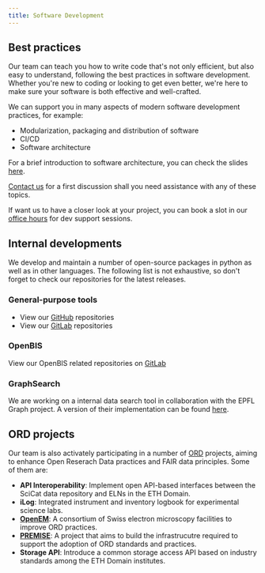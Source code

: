 ```yaml
---
title: Software Development
---
```


## Best practices

Our team can teach you how to write code that's not only efficient, but also easy to understand, following the best practices in software development.
Whether you're new to coding or looking to get even better, we're here to make sure your software is both effective and well-crafted.

We can support you in many aspects of modern software development practices, for example:

- Modularization, packaging and distribution of software
- CI/CD
- Software architecture

For a brief introduction to software architecture, you can check the slides [here](https://gitlab.empa.ch/empa-scientific-it/software-architecture-training).

[Contact us](/docs/support/) for a first discussion shall you need assistance with any of these topics.

If want us to have a closer look at your project, you can book a slot in our [office hours](/docs/support/#how-to-book-a-meeting) for dev support sessions.

## Internal developments

We develop and maintain a number of open-source packages in python as well as in other languages.
The following list is not exhaustive, so don't forget to check our repositories for the latest releases.

### General-purpose tools

- View our [GitHub](https://github.com/orgs/empa-scientific-it/repositories) repositories
- View our [GitLab](https://gitlab.empa.ch/empa-scientific-it) repositories

### OpenBIS

View our OpenBIS related repositories on [GitLab](https://gitlab.empa.ch/openbis-tools)

### GraphSearch

We are working on a internal data search tool in collaboration with the EPFL Graph project.
A version of their implementation can be found [here](https://graphsearch.epfl.ch/).

## ORD projects

Our team is also activately participating in a number of [ORD](https://open-research-data-portal.ch/) projects, aiming to enhance Open Reserach Data practices and FAIR data principles.
Some of them are:

- **API Interoperability**: Implement open API-based interfaces between the SciCat data repository and ELNs in the ETH Domain.
- **iLog**: Integrated instrument and inventory logbook for experimental science labs.
- **[OpenEM](https://www.openem.ch/)**: A consortium of Swiss electron microscopy facilities to improve ORD practices.
- **[PREMISE](https://ord-premise.org/)**: A project that aims to build the infrastrucutre required to support the adoption of ORD standards and practices.
- **Storage API**: Introduce a common storage access API based on industry standards among the ETH Domain institutes.
